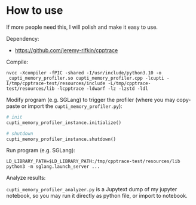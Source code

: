 # How to use

If more people need this, I will polish and make it easy to use.

Dependency:

* https://github.com/jeremy-rifkin/cpptrace

Compile:

```shell
nvcc -Xcompiler -fPIC -shared -I/usr/include/python3.10 -o _cupti_memory_profiler.so cupti_memory_profiler.cpp -lcupti -I/tmp/cpptrace-test/resources/include -L/tmp/cpptrace-test/resources/lib -lcpptrace -ldwarf -lz -lzstd -ldl
```

Modify program (e.g. SGLang) to trigger the profiler (where you may copy-paste or import the `cupti_memory_profiler.py`):

```python
# init
cupti_memory_profiler_instance.initialize()

# shutdown
cupti_memory_profiler_instance.shutdown()
```

Run program (e.g. SGLang):

```shell
LD_LIBRARY_PATH=$LD_LIBRARY_PATH:/tmp/cpptrace-test/resources/lib python3 -m sglang.launch_server ...
```

Analyze results:

`cupti_memory_profiler_analyzer.py` is a Jupytext dump of my jupyter notebook, so you may run it directly as python file, or import to notebook.
